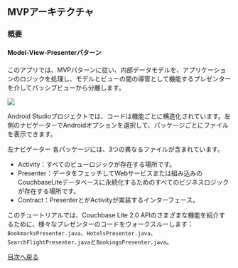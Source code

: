 ## MVPアーキテクチャ
### 概要
#### Model-View-Presenterパターン
このアプリでは、MVPパターンに従い、内部データモデルを、アプリケーションのロジックを処理し、モデルとビューの間の導管として機能するプレゼンターを介してパッシブビューから分離します。

![](https://cl.ly/073D0j3K1d1P/92ec579c7c197eb1.png)

Android Studioプロジェクトでは、コードは機能ごとに構造化されています。左側のナビゲーターでAndroidオプションを選択して、パッケージごとにファイルを表示できます。

左ナビゲーター
各パッケージには、3つの異なるファイルが含まれています。

- Activity：すべてのビューロジックが存在する場所です。
- Presenter：データをフェッチしてWebサービスまたは組み込みのCouchbaseLiteデータベースに永続化するためのすべてのビジネスロジックが存在する場所です。
- Contract：PresenterとがActivityが実装するインターフェース。

このチュートリアルでは、Couchbase Lite 2.0 APIのさまざまな機能を紹介するために、様々なプレゼンターのコードをウォークスルーします：
`BookmarksPresenter.java`、`HotelsPresenter.java`、`SearchFlightPresenter.java`と`BookingsPresenter.java`。


[目次へ戻る](./README.md)
